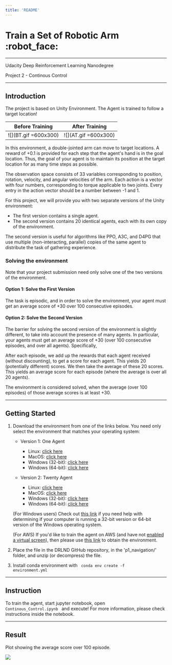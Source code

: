 ```yaml
---
title: 'README'
---
```


# Train a Set of Robotic Arm :robot_face:

---

Udacity Deep Reinforcement Learning Nanodegree

Project 2 - Continous Control

---

## Introduction

The project is based on Unity Environment. The Agent is trained to follow a target location!

| Before Training | After Training |
| :---: | :---: |
| ![](BT.gif =600x300) | ![](AT.gif =600x300) |

In this environment, a double-jointed arm can move to target locations. A reward of +0.1 is provided for each step that the agent's hand is in the goal location. Thus, the goal of your agent is to maintain its position at the target location for as many time steps as possible.

The observation space consists of 33 variables corresponding to position, rotation, velocity, and angular velocities of the arm. Each action is a vector with four numbers, corresponding to torque applicable to two joints. Every entry in the action vector should be a number between -1 and 1.

For this project, we will provide you with two separate versions of the Unity environment:

 - The first version contains a single agent.
 - The second version contains 20 identical agents, each with its own copy of the environment.

The second version is useful for algorithms like PPO, A3C, and D4PG that use multiple (non-interacting, parallel) copies of the same agent to distribute the task of gathering experience.

### Solving the environment

Note that your project submission need only solve one of the two versions of the environment.

#### Option 1: Solve the First Version
The task is episodic, and in order to solve the environment, your agent must get an average score of +30 over 100 consecutive episodes.

#### Option 2: Solve the Second Version
The barrier for solving the second version of the environment is slightly different, to take into account the presence of many agents. In particular, your agents must get an average score of +30 (over 100 consecutive episodes, and over all agents). Specifically,

After each episode, we add up the rewards that each agent received (without discounting), to get a score for each agent. This yields 20 (potentially different) scores. We then take the average of these 20 scores.
This yields an average score for each episode (where the average is over all 20 agents).

The environment is considered solved, when the average (over 100 episodes) of those average scores is at least +30.

---

## Getting Started

1. Download the environment from one of the links below. You need only select the environment that matches your operating system:

    * Version 1: One Agent 
        - Linux: [click here](https://s3-us-west-1.amazonaws.com/udacity-drlnd/P2/Reacher/one_agent/Reacher_Linux.zip)
        - MacOS: [click here](https://s3-us-west-1.amazonaws.com/udacity-drlnd/P2/Reacher/one_agent/Reacher.app.zip)
        - Windows (32-bit): [click here](https://s3-us-west-1.amazonaws.com/udacity-drlnd/P2/Reacher/one_agent/Reacher_Windows_x86.zip)
        - Windows (64-bit): [click here](https://s3-us-west-1.amazonaws.com/udacity-drlnd/P2/Reacher/Reacher_Windows_x86_64.zip)
    
    * Version 2: Twenty Agent 
        - Linux: [click here](https://s3-us-west-1.amazonaws.com/udacity-drlnd/P2/Reacher/Reacher_Linux.zip)
        - MacOS: [click here](https://s3-us-west-1.amazonaws.com/udacity-drlnd/P2/Reacher/Reacher.app.zip)
        - Windows (32-bit): [click here](https://s3-us-west-1.amazonaws.com/udacity-drlnd/P2/Reacher/Reacher_Windows_x86.zip)
        - Windows (64-bit): [click here](https://s3-us-west-1.amazonaws.com/udacity-drlnd/P2/Reacher/Reacher_Windows_x86_64.zip)

    (For Windows users) Check out [this link](https://support.microsoft.com/en-us/help/827218/how-to-determine-whether-a-computer-is-running-a-32-bit-version-or-64) if you need help with determining if your computer is running a 32-bit version or 64-bit version of the Windows operating system.

    (For AWS) If you'd like to train the agent on AWS (and have not [enabled a virtual screen](https://github.com/Unity-Technologies/ml-agents/blob/master/docs/Training-on-Amazon-Web-Service.md)), then please use [this link](https://s3-us-west-1.amazonaws.com/udacity-drlnd/P2/Reacher/one_agent/Reacher_Linux_NoVis.zip) to obtain the environment.

2. Place the file in the DRLND GitHub repository, in the 'p1_navigation/' folder, and unzip (or decompress) the file.

3. Install conda environment with  <code> conda env create -f environment.yml </code>

---

## Instruction

To train the agent, start jupyter notebook, open <code> Continous_Control.ipynb </code> and execute! For more information, please check instructions inside the notebook.

---

## Result

Plot showing the average score over 100 episode.

![](plot.png)